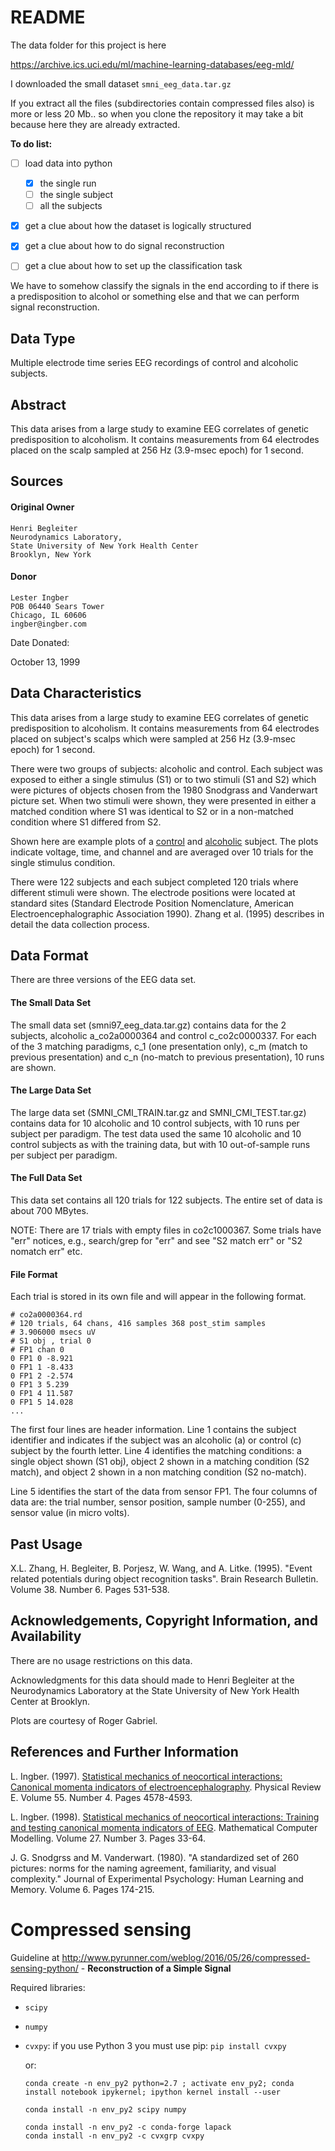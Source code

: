 # README

The data folder for this project is here

https://archive.ics.uci.edu/ml/machine-learning-databases/eeg-mld/

I downloaded the small dataset `smni_eeg_data.tar.gz`

If you extract all the files (subdirectories contain compressed files also) is more or less 20 Mb.. so when you clone the repository it may take a bit because here they are already extracted.

**To do list:**

- [ ] load data into python
  - [x] the single run
  - [ ] the single subject
  - [ ] all the subjects
- [x] get a clue about how the dataset is logically structured
- [x] get a clue about how to do signal reconstruction
- [ ] get a clue about how to set up the classification task



We have to somehow classify the signals in the end according to if there is a predisposition to alcohol or something else and that we can perform signal reconstruction.



## Data Type

 Multiple electrode time series EEG recordings of control and alcoholic subjects.    

## Abstract

 This data arises from a large study to examine EEG correlates of genetic  predisposition to alcoholism. It contains measurements from 64  electrodes placed on the scalp sampled at 256 Hz (3.9-msec epoch) for 1  second. 

##  Sources

####  Original Owner

```
Henri Begleiter
Neurodynamics Laboratory, 
State University of New York Health Center
Brooklyn, New York
```

####  Donor

```
Lester Ingber
POB 06440 Sears Tower
Chicago, IL 60606
ingber@ingber.com
```

Date Donated: 

 October 13, 1999     

##  Data Characteristics

 This data arises from a large study to examine EEG correlates of genetic  predisposition to alcoholism. It contains measurements from 64  electrodes placed on subject's scalps which were sampled at 256 Hz  (3.9-msec epoch) for 1 second. 

There were two groups of subjects: alcoholic and control. Each  subject was exposed to either a single stimulus (S1) or to two stimuli  (S1 and S2) which were pictures of objects chosen from the 1980  Snodgrass and Vanderwart picture set. When two stimuli were shown, they  were presented in either a matched condition where S1 was identical to  S2 or in a non-matched condition where S1 differed from S2.  

 Shown here are example plots of a [ control](https://archive.ics.uci.edu/ml/machine-learning-databases/eeg-mld/control.gif) and [ alcoholic](https://archive.ics.uci.edu/ml/machine-learning-databases/eeg-mld/alcoholic.gif) subject. The plots indicate voltage, time, and channel and are averaged over 10 trials for the single stimulus condition.   

 There were 122 subjects and each subject completed 120 trials  where different stimuli were shown. The electrode positions were located  at standard sites (Standard Electrode Position Nomenclature, American  Electroencephalographic Association 1990).  Zhang et al. (1995)  describes in detail the data collection process.      

## Data Format

 There are three versions of the EEG data set.   

#### The Small Data Set

 The small data set (smni97_eeg_data.tar.gz) contains data for the 2  subjects, alcoholic a_co2a0000364 and control c_co2c0000337. For each of  the 3 matching paradigms, c_1 (one presentation only), c_m (match to  previous presentation) and c_n (no-match to previous presentation), 10  runs are shown.   

#### The Large Data Set

 The large data set (SMNI_CMI_TRAIN.tar.gz and SMNI_CMI_TEST.tar.gz)  contains data for 10 alcoholic and 10 control subjects, with 10 runs per  subject per paradigm. The test data used the same 10 alcoholic and 10  control subjects as with the training data, but with 10 out-of-sample  runs per subject per paradigm.   

#### The Full Data Set

 This data set contains all 120 trials for 122 subjects. The entire set of data is about 700 MBytes.     

 NOTE:  There are 17 trials with empty files in co2c1000367. Some trials have "err" notices, e.g., search/grep for "err" and see "S2 match err" or "S2 nomatch err" etc.  

#### File Format

 Each trial is stored in its own file and will appear in the following format.  

```
# co2a0000364.rd
# 120 trials, 64 chans, 416 samples 368 post_stim samples
# 3.906000 msecs uV
# S1 obj , trial 0
# FP1 chan 0
0 FP1 0 -8.921
0 FP1 1 -8.433
0 FP1 2 -2.574
0 FP1 3 5.239
0 FP1 4 11.587
0 FP1 5 14.028     
...
```

 The first four lines are header information. Line 1 contains the  subject identifier and indicates if the subject was an alcoholic (a) or  control (c) subject by the fourth letter. Line 4 identifies the matching  conditions: a single object shown (S1 obj), object 2 shown in a  matching condition (S2 match), and object 2 shown in a non matching  condition (S2 no-match).  

 Line 5 identifies the start of the data from sensor FP1. The  four columns of data are: the trial number, sensor position, sample  number (0-255), and sensor value (in micro volts).     

## Past Usage

 X.L. Zhang, H. Begleiter, B. Porjesz, W. Wang, and A. Litke. (1995).  "Event related potentials during object recognition tasks".  Brain Research Bulletin. Volume 38. Number 6. Pages 531-538. 

##  Acknowledgements, Copyright Information, and Availability

There are no usage restrictions on this data.  

Acknowledgments for this data should made to Henri Begleiter at the Neurodynamics Laboratory at the State University of New York Health Center at Brooklyn.  

 Plots are courtesy of Roger Gabriel.   

## References and Further Information

 L. Ingber. (1997). [Statistical mechanics of neocortical interactions: Canonical momenta indicators of electroencephalography](http://www.ingber.com/smni97_cmi.ps.gz). Physical Review E. Volume 55. Number 4. Pages 4578-4593.  

 L. Ingber. (1998).  [Statistical mechanics of neocortical interactions: Training and testing canonical momenta indicators of EEG](http://www.ingber.com/smni98_cmi_test.ps.gz). Mathematical Computer Modelling. Volume 27. Number 3. Pages 33-64.  

 J. G. Snodgrss and M. Vanderwart. (1980). "A standardized set of 260  pictures: norms for the naming agreement, familiarity, and visual  complexity." Journal of Experimental Psychology: Human Learning and  Memory. Volume 6. Pages 174-215. 



# Compressed sensing

Guideline at http://www.pyrunner.com/weblog/2016/05/26/compressed-sensing-python/  - **Reconstruction of a Simple Signal**

Required libraries: 

- `scipy`

- `numpy`

- `cvxpy`: if you use Python 3 you must use pip: `pip install cvxpy`

  or:

   `conda create -n env_py2 python=2.7 ; activate env_py2; conda install notebook ipykernel; ipython kernel install --user` 

  `conda install -n env_py2 scipy numpy`

  ```
  conda install -n env_py2 -c conda-forge lapack
  conda install -n env_py2 -c cvxgrp cvxpy
  ```





